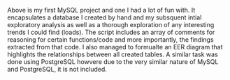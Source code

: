 Above is my first MySQL project and one I had a lot of fun with. It encapsulates a database I created by hand and my subsquent intial exploratory 
analysis as well as a thorough exploration of any interesting trends I could find (loads). The script includes an array of comments for reasoning for
certain functions/code and more importantly, the findings extracted from that code. I also managed to formualte an EER diagram that highlights the 
relationships between all created tables. A similar task was done using PostgreSQL howvere due to the very similar nature of MySQL and PostgreSQL, it is 
not included. 
